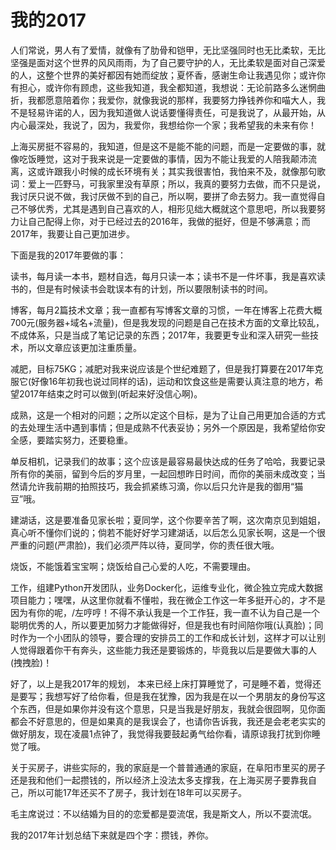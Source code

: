 # 我的2017

 人们常说，男人有了爱情，就像有了肋骨和铠甲，无比坚强同时也无比柔软，无比坚强是面对这个世界的风风雨雨，为了自己要守护的人，无比柔软是面对自己深爱的人，这整个世界的美好都因有她而绽放；夏怀香，感谢生命让我遇见你；或许你有担心，或许你有顾虑，这些我知道，我全都知道，我想说：无论前路多么迷惘曲折，我都愿意陪着你；我爱你，就像我说的那样，我要努力挣钱养你和喵大人，我不是轻易许诺的人，因为我知道做人说话要懂得责任，可是我说了，从最开始，从内心最深处，我说了，因为，我爱你，我想给你一个家；我希望我的未来有你！

 上海买房挺不容易的，我知道，但是这不是能不能的问题，而是一定要做的事，就像吃饭睡觉，这对于我来说是一定要做的事情，因为不能让我爱的人陪我颠沛流离，这或许跟我小时候的成长环境有关；其实我很害怕，我怕来不及，就像那句歌词：爱上一匹野马，可我家里没有草原；所以，我真的要努力去做，而不只是说，我讨厌只说不做，我讨厌做不到的自己，所以啊，要拼了命去努力。我一直觉得自己不够优秀，尤其是遇到自己喜欢的人，相形见绌大概就这个意思吧，所以我要努力让自己配得上你，对于已经过去的2016年，我做的挺好，但是不够满意；而2017年，我要让自己更加进步。

 下面是我的2017年要做的事：

 读书，每月读一本书，题材自选，每月只读一本；读书不是一件坏事，我是喜欢读书的，但是有时候读书会耽误本有的计划，所以要限制读书的时间。

 博客，每月2篇技术文章；我一直都有写博客文章的习惯，一年在博客上花费大概700元(服务器+域名+流量)，但是我发现的问题是自己在技术方面的文章比较乱，不成体系，只是当成了笔记记录的东西；2017年，我要更专业和深入研究一些技术，所以文章应该更加注重质量。

 减肥，目标75KG；减肥对我来说应该是个世纪难题了，但是我打算要在2017年克服它(好像16年初我也说过同样的话)，运动和饮食这些是需要认真注意的地方，希望2017年结束之时可以做到(听起来好没信心啊)。

 成熟，这是一个相对的问题；之所以定这个目标，是为了让自己用更加合适的方式的去处理生活中遇到事情；但是成熟不代表妥协；另外一个原因是，我希望给你安全感，要踏实努力，还要稳重。

 单反相机，记录我们的故事；这个应该是最容易最快达成的任务了哈哈，我要记录所有你的美丽，留到今后的岁月里，一起回想昨日时间，而你的美丽未成改变；当然请允许我前期的拍照技巧，我会抓紧练习滴，你以后只允许是我的御用“猫豆”哦。

 建湖话，这是要准备见家长啦；夏同学，这个你要辛苦了啊，这次南京见到姐姐，真心听不懂你们说的；倘若不能好好学习建湖话，以后怎么见家长啊，这是一个很严重的问题(严肃脸)，我们必须严阵以待，夏同学，你的责任很大哦。

 烧饭，不能饿着宝宝啊；烧饭给自己心爱的人吃，不需要理由。

 工作，组建Python开发团队，业务Docker化，运维专业化，微企独立完成大数据项目能力；嘿嘿，从这里你就看不懂啦，我在微企工作这一年多挺开心的，才不是因为有你的呢，/左哼哼！不得不承认我是一个工作狂，我一直不认为自己是一个聪明优秀的人，所以要更加努力才能做得好，但是我也有时间陪你哦(认真脸)；同时作为一个小团队的领导，要合理的安排员工的工作和成长计划，这样才可以让别人觉得跟着你干有奔头，这些能力我还是要锻炼的，毕竟我以后是要做大事的人(拽拽脸)！

 好了，以上是我2017年的规划， 本来已经上床打算睡觉了，可是睡不着，觉得还是要写；我想写好了给你看，但是我在犹豫，因为我是在以一个男朋友的身份写这个东西，但是如果你并没有这个意思，只是当我是好朋友，我就会很囧啊，见你面都会不好意思的，但是如果真的是我误会了，也请你告诉我，我还是会老老实实的做好朋友，现在凌晨1点钟了，我觉得我要鼓起勇气给你看，请原谅我打扰到你睡觉了哦。

 关于买房子，讲些实际的，我的家庭是一个普普通通的家庭，在阜阳市里买的房子还是我和他们一起攒钱的，所以经济上没法太多支撑我，在上海买房子要靠我自己，所以可能17年还买不了房子，我计划在18年可以买房子。

 毛主席说过：不以结婚为目的的恋爱都是耍流氓，我是斯文人，所以不耍流氓。

 我的2017年计划总结下来就是四个字：攒钱，养你。